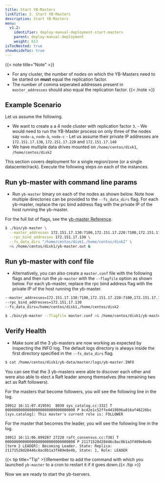 ```yaml
---
title: Start YB-Masters
linkTitle: 3. Start YB-Masters
description: Start YB-Masters
menu:
  v1.2:
    identifier: deploy-manual-deployment-start-masters
    parent: deploy-manual-deployment
    weight: 613
isTocNested: true
showAsideToc: true
---
```


{{< note title="Note" >}}
- For any cluster, the number of nodes on which the YB-Masters need to be started on **must** equal the replication factor.
- The number of comma seperated addresses present in `master_addresses` should also equal the replication factor.
{{< /note >}}

## Example Scenario

Let us assume the following.

- We want to create a a 4 node cluster with replication factor `3`.
      - We would need to run the YB-Master process on only three of the nodes say `node-a`, `node-b`, `node-c`
      - Let us assume their private IP addresses are `172.151.17.130`, `172.151.17.220` and `172.151.17.140`
- We have multiple data drives mounted on `/home/centos/disk1`, `/home/centos/disk2`

This section covers deployment for a single region/zone (or a single datacenter/rack). Execute the following steps on each of the instances.

## Run yb-master with command line params
- Run `yb-master` binary on each of the nodes as shown below. Note how multiple directories can be provided to the `--fs_data_dirs` flag. For each yb-master, replace the rpc bind address flag with the private IP of the host running the yb-master.

For the full list of flags, see the [yb-master Reference](../../../admin/yb-master/).

```sh
$ ./bin/yb-master \
  --master_addresses 172.151.17.130:7100,172.151.17.220:7100,172.151.17.140:7100 \
  --rpc_bind_addresses 172.151.17.130 \
  --fs_data_dirs "/home/centos/disk1,/home/centos/disk2" \
  >& /home/centos/disk1/yb-master.out &
```

## Run yb-master with conf file
- Alternatively, you can also create a `master.conf` file with the following flags and then run the `yb-master` with the `--flagfile` option as shown below. For each yb-master, replace the rpc bind address flag with the private IP of the host running the yb-master.

```sh
--master_addresses=172.151.17.130:7100,172.151.17.220:7100,172.151.17.140:7100
--rpc_bind_addresses=172.151.17.130
--fs_data_dirs=/home/centos/disk1,/home/centos/disk2 
```

```sh
$ ./bin/yb-master --flagfile master.conf >& /home/centos/disk1/yb-master.out &
```

## Verify Health
- Make sure all the 3 yb-masters are now working as expected by inspecting the INFO log. The default logs directory is always inside the first directory specified in the `--fs_data_dirs` flag.

```sh
$ cat /home/centos/disk1/yb-data/master/logs/yb-master.INFO
```

You can see that the 3 yb-masters were able to discover each other and were also able to elect a Raft leader among themselves (the remaining two act as Raft followers).

For the masters that become followers, you will see the following line in the log.
```
I0912 16:11:07.419591  8030 sys_catalog.cc:332] T 00000000000000000000000000000000 P bc42e1c52ffe4419896a816af48226bc [sys.catalog]: This master's current role is: FOLLOWER
```

For the master that becomes the leader, you will see the following line in the log.
```
I0912 16:11:06.899287 27220 raft_consensus.cc:738] T 00000000000000000000000000000000 P 21171528d28446c8ac0b1a3f489e8e4b [term 2 LEADER]: Becoming Leader. State: Replica: 21171528d28446c8ac0b1a3f489e8e4b, State: 1, Role: LEADER
```

{{< tip title="Tip" >}}Remember to add the command with which you launched `yb-master` to a cron to restart it if it goes down.{{< /tip >}}<br>


Now we are ready to start the yb-tservers.
